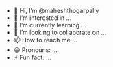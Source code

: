 - 👋 Hi, I’m @maheshthogarpally
- 👀 I’m interested in ...
- 🌱 I’m currently learning ...
- 💞️ I’m looking to collaborate on ...
- 📫 How to reach me ...
- 😄 Pronouns: ...
- ⚡ Fun fact: ...

<!---
maheshthogarpally/maheshthogarpally is a ✨ special ✨ repository because its `README.md` (this file) appears on your GitHub profile.
You can click the Preview link to take a look at your changes.
--->
